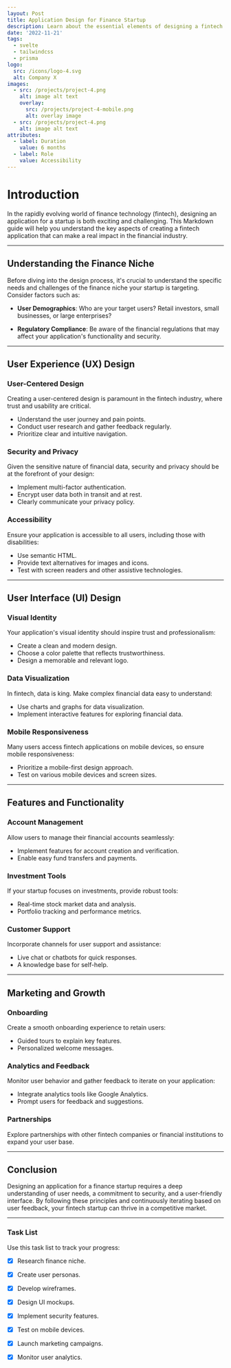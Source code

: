 ```yaml
---
layout: Post
title: Application Design for Finance Startup
description: Learn about the essential elements of designing a fintech application for a startup in the finance industry.
date: '2022-11-21'
tags:
  - svelte
  - tailwindcss
  - prisma
logo:
  src: /icons/logo-4.svg
  alt: Company X
images:
  - src: /projects/project-4.png
    alt: image alt text
    overlay:
      src: /projects/project-4-mobile.png
      alt: overlay image
  - src: /projects/project-4.png
    alt: image alt text
attributes:
  - label: Duration
    value: 6 months
  - label: Role
    value: Accessibility
---
```


# Introduction

In the rapidly evolving world of finance technology (fintech), designing an application for a startup is both exciting and challenging. This Markdown guide will help you understand the key aspects of creating a fintech application that can make a real impact in the financial industry.

---

## Understanding the Finance Niche

Before diving into the design process, it's crucial to understand the specific needs and challenges of the finance niche your startup is targeting. Consider factors such as:

- **User Demographics**: Who are your target users? Retail investors, small businesses, or large enterprises?

- **Regulatory Compliance**: Be aware of the financial regulations that may affect your application's functionality and security.

---

## User Experience (UX) Design

### User-Centered Design

Creating a user-centered design is paramount in the fintech industry, where trust and usability are critical. 

- Understand the user journey and pain points.
- Conduct user research and gather feedback regularly.
- Prioritize clear and intuitive navigation.

### Security and Privacy

Given the sensitive nature of financial data, security and privacy should be at the forefront of your design:

- Implement multi-factor authentication.
- Encrypt user data both in transit and at rest.
- Clearly communicate your privacy policy.

### Accessibility

Ensure your application is accessible to all users, including those with disabilities:

- Use semantic HTML.
- Provide text alternatives for images and icons.
- Test with screen readers and other assistive technologies.

---

## User Interface (UI) Design

### Visual Identity

Your application's visual identity should inspire trust and professionalism:

- Create a clean and modern design.
- Choose a color palette that reflects trustworthiness.
- Design a memorable and relevant logo.

### Data Visualization

In fintech, data is king. Make complex financial data easy to understand:

- Use charts and graphs for data visualization.
- Implement interactive features for exploring financial data.

### Mobile Responsiveness

Many users access fintech applications on mobile devices, so ensure mobile responsiveness:

- Prioritize a mobile-first design approach.
- Test on various mobile devices and screen sizes.

---

## Features and Functionality

### Account Management

Allow users to manage their financial accounts seamlessly:

- Implement features for account creation and verification.
- Enable easy fund transfers and payments.

### Investment Tools

If your startup focuses on investments, provide robust tools:

- Real-time stock market data and analysis.
- Portfolio tracking and performance metrics.

### Customer Support

Incorporate channels for user support and assistance:

- Live chat or chatbots for quick responses.
- A knowledge base for self-help.

---

## Marketing and Growth

### Onboarding

Create a smooth onboarding experience to retain users:

- Guided tours to explain key features.
- Personalized welcome messages.

### Analytics and Feedback

Monitor user behavior and gather feedback to iterate on your application:

- Integrate analytics tools like Google Analytics.
- Prompt users for feedback and suggestions.

### Partnerships

Explore partnerships with other fintech companies or financial institutions to expand your user base.

---

## Conclusion

Designing an application for a finance startup requires a deep understanding of user needs, a commitment to security, and a user-friendly interface. By following these principles and continuously iterating based on user feedback, your fintech startup can thrive in a competitive market.

---

### Task List

Use this task list to track your progress:

- [x] Research finance niche.
- [x] Create user personas.
- [x] Develop wireframes.
- [x] Design UI mockups.
- [x] Implement security features.
- [x] Test on mobile devices.
- [x] Launch marketing campaigns.
- [x] Monitor user analytics.

